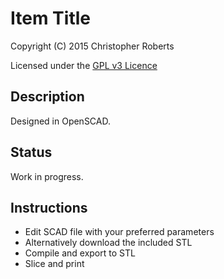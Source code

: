 Item Title
==========

Copyright (C) 2015 Christopher Roberts

Licensed under the [GPL v3 Licence](https://github.com/chrisjrob/bftcover/blob/master/LICENCE "Read licence")

Description
-----------
Designed in OpenSCAD.

Status
------
Work in progress.

Instructions
------------
* Edit SCAD file with your preferred parameters
* Alternatively download the included STL
* Compile and export to STL
* Slice and print
